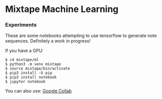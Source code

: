 # Mixtape Machine Learning
### Experiments
These are some notebooks attempting to use tensorflow to generate note sequences. Definitely a work in progress!

If you have a GPU:
```
$ cd mixtape/ml
$ python3 -m venv mixtape
$ source mixtape/bin/activate
$ pip3 install -U pip
$ pip3 install notebook
$ jupyter notebook
```

You can also use: [Google Collab](https://colab.research.google.com/)

